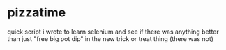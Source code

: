 # pizzatime
quick script i wrote to learn selenium and see if there was anything better than just "free big pot dip" in the new trick or treat thing (there was not)
